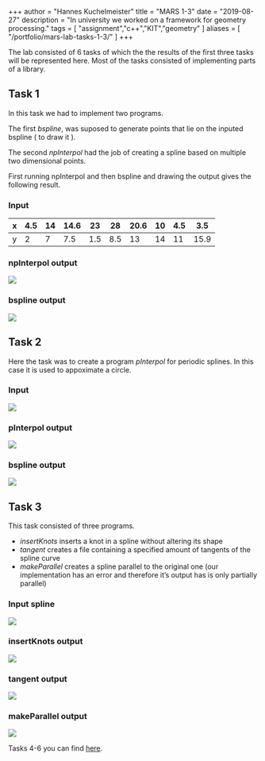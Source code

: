 +++
author = "Hannes Kuchelmeister"
title = "MARS 1-3"
date = "2019-08-27"
description = "In university we worked on a framework for geometry processing."
tags = [
    "assignment","c++","KIT","geometry"
]
aliases = [
	"/portfolio/mars-lab-tasks-1-3/"
]
+++

The lab consisted of 6 tasks of which the the results of the first three tasks will be represented here. Most of the tasks consisted of implementing parts of a library.

## Task 1

In this task we had to implement two programs.

The first _bspline_, was suposed to generate points that lie on the inputed bspline ( to draw it ).

The second _npInterpol_ had the job of creating a spline based on multiple two dimensional points.

First running npInterpol and then bspline and drawing the output gives the following result.

### Input

| x |  4.5 | 14 | 14.6 | 23  | 28  | 20.6 | 10 | 4.5 | 3.5  |
|---|------|----|------|-----|-----|------|----|-----|------|
| y |   2  |  7 | 7.5  | 1.5 | 8.5 | 13   | 14 | 11  | 15.9 |

### npInterpol output

![](/images/posts/mars/1_npinterpol_out.png)

### bspline output

![](/images/posts/mars/1_bspline.png)

## Task 2

Here the task was to create a program _pInterpol_ for periodic splines. In this case it is used to appoximate a circle.

### Input

![](/images/posts/mars/2_periodic_in.png)

### pInterpol output

![](/images/posts/mars/2_periodic_out.png)

### bspline output

![](/images/posts/mars/2_periodic_vis.png)

## Task 3

This task consisted of three programs.

* _insertKnots_ inserts a knot in a spline without altering its shape
* _tangent_ creates a file containing a specified amount of tangents of the spline curve
* _makeParallel_ creates a spline parallel to the original one (our implementation has an error and therefore it’s output has is only partially parallel)

### Input spline

![](/images/posts/mars/3_input.png)

### insertKnots output

![](/images/posts/mars/3_insertKnots.png)

### tangent output

![](/images/posts/mars/3_tangents.png)

### makeParallel output

![](/images/posts/mars/3_makeParallel.png)

Tasks 4-6 you can find [here](/posts/11_mars_lab_4_6).
